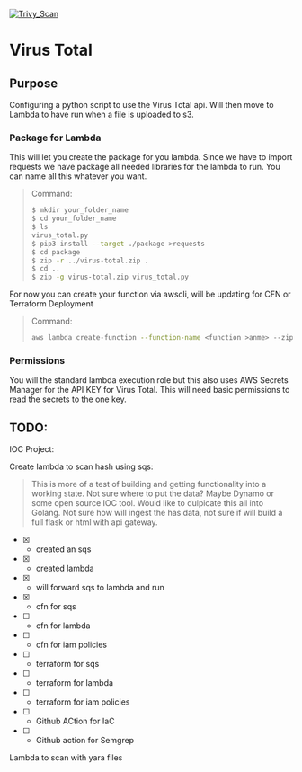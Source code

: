 [![Trivy_Scan](https://github.com/jtberry/vtotal/actions/workflows/trivy.yaml/badge.svg)](https://github.com/jtberry/vtotal/actions/workflows/trivy.yaml)

# Virus Total

## Purpose
Configuring a python script to use the Virus Total api. Will then move to Lambda to have run when a file is uploaded to s3.

### Package for Lambda
This will let you create the package for you lambda. Since we have to import requests we have package all needed libraries for the lambda to run. You can name all this whatever you want.
>Command:
>```bash
>$ mkdir your_folder_name
>$ cd your_folder_name
>$ ls
>virus_total.py
>$ pip3 install --target ./package >requests
>$ cd package
>$ zip -r ../virus-total.zip .
>$ cd ..
>$ zip -g virus-total.zip virus_total.py
>```
For now you can create your function via awscli, will be updating for CFN or Terraform Deployment
>Command:
>```bash
>aws lambda create-function --function-name <function >anme> --zip-file fileb://<your zip file> --handler ><your script name>.lambda_handler --runtime python3.>8 --role arn:aws:iam::<your account:role/<your role>
>```

### Permissions
You will the standard lambda execution role but this also uses AWS Secrets Manager for the API KEY for Virus Total. This will need basic permissions to read the secrets to the one key.

## TODO:
IOC Project:

Create lambda to scan hash using sqs:
> This is more of a test of building and getting functionality into a working state. Not sure where to put the data? Maybe Dynamo or some open source IOC tool. Would like to dulpicate this all into Golang.
Not sure how will ingest the has data, not sure if will build a full flask or html with api gateway.
* [x] - created an sqs
* [x] - created lambda
* [x] - will forward sqs to lambda and run
* [x] - cfn for sqs
* [ ] - cfn for lambda
* [ ] - cfn for iam policies
* [ ] - terraform for sqs
* [ ] - terraform for lambda
* [ ] - terraform for iam policies
* [ ] - Github ACtion for IaC
* [ ] - Github action for Semgrep


Lambda to scan with yara files